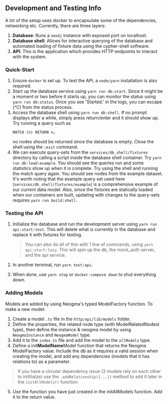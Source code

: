 ## Development and Testing Info
A lot of the setup uses docker to encapsulate some of the dependencies, networking etc. Currently, there are three layers:

1. **Database**: Runs a `neo4j` instance with exposed port on localhost.
2. **Database shell**: Allows for interactive querying of the database and automated loading of fixture data using the cypher-shell software.
3. **API**: This is the application which provides HTTP endpoints to interact with the system.

### Quick-Start
1. Ensure `docker` is set up. To test the API, a `node/yarn` installation is also required.
2. Start up the database service using `yarn run db:start`. Since it might be a moment or two before it starts up, you can monitor the status using `yarn run db:status`. Once you see 'Started.' in the logs, you can escape (^C) from the status process.
3. Access the database shell using `yarn run db:shell`. If no prompt displays after a while, simply press return/enter and it should show up. Try running a query such as
    ```cypher
    MATCH (n) RETURN n;
    ```
    no nodes should be returned since the database is empty. Close the shell using the `:exit` command.
4. We can execute query-sets from the `services/db_shell/fixtures` directory by calling a script inside the database shell container. Try `yarn run db:load:example`. You should see the queries run and some statistics show up when it is complete. Try using the shell and running the match query again. You should see nodes from the example dataset. It's worth noting that the example query set used here (`services/db_shell/fixtures/example`) is a comprehensive example of our current data model. Also, since the fixtures are statically loaded when our containers are built, updating with changes to the query-sets requires `yarn run build:shell`.

### Testing the API
1. Initialize the database and run the development server using `yarn run api:start:test`. This will delete what is currently in the database and replace it with fixtures for testing.
    
    > You can also do all of this with 1 line of commands, using `yarn api:start:lazy`. This will spin up the db, the mock_auth server, and the api service.
2. In another terminal, run `yarn test:api`.
3. When done, use `yarn stop` or `docker-compose down` to shut everything down.

### Adding Models
Models are added by using Neogma's typed ModelFactory function. To make a new model:
1. Create a model `.ts` file in the `http/api/lib/models` folder.
2. Define the properties, the related node type (with ModelRelatedNodesI type), then define the instance & neogma model by using `NeogmaInstance` and `NeogmaModel` type. 
3. Add it to the `index.ts` file and add the model to the `allModels` type.
4. Define a init**ModelName**Model function that returns the Neogma ModelFactory value. Include the db as it requires a valid session when creating the model, and add any dependencies (models that it has relations to) as a parameter.
> If you have a circular dependency issue (2 models rely on each other to initilialze) use the `.addRelationship({...})` method to add it later in the `initAllModels()` function.
5. Use the function you have just created in the initAllModels function. Add it to the return value. 
